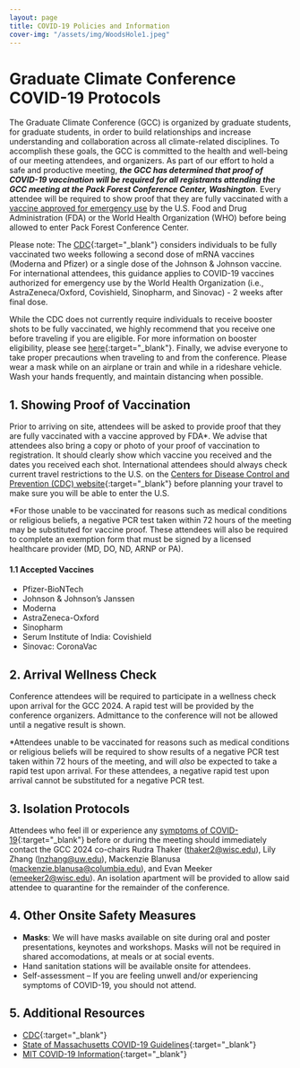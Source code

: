 ```yaml
---
layout: page
title: COVID-19 Policies and Information
cover-img: "/assets/img/WoodsHole1.jpeg"
---
```


# Graduate Climate Conference COVID-19 Protocols

The Graduate Climate Conference (GCC) is organized by graduate students, for graduate students, in order to build relationships and increase understanding and collaboration across all climate-related disciplines. To accomplish these goals, the GCC is committed to the health and well-being of our meeting attendees, and organizers. As part of our effort to hold a safe and productive meeting, ___the GCC has determined that proof of COVID-19 vaccination will be required for all registrants attending the GCC meeting at the Pack Forest Conference Center, Washington___. Every attendee will be required to show proof that they are fully vaccinated with a [vaccine approved for emergency use](#11-accepted-vaccines) by the U.S. Food and Drug Administration (FDA) or the World Health Organization (WHO) before being allowed to enter Pack Forest Conference Center.

Please note: The [CDC](https://www.cdc.gov/coronavirus/2019-ncov/vaccines/stay-up-to-date.html?CDC_AA_refVal=https%3A%2F%2Fwww.cdc.gov%2Fcoronavirus%2F2019-ncov%2Fvaccines%2Ffully-vaccinated.html){:target="_blank"} considers individuals to be fully vaccinated two weeks following a second dose of mRNA vaccines (Moderna and Pfizer) or a single dose of the Johnson & Johnson vaccine. For international attendees, this guidance applies to COVID-19 vaccines authorized for emergency use by the World Health Organization (i.e., AstraZeneca/Oxford, Covishield, Sinopharm, and Sinovac) - 2 weeks after final dose.

While the CDC does not currently require individuals to receive booster shots to be fully vaccinated, we highly recommend that you receive one before traveling if you are eligible. For more information on booster eligibility, please see [here](https://www.cdc.gov/coronavirus/2019-ncov/vaccines/booster-shot.html){:target="_blank"}. Finally, we advise everyone to take proper precautions when traveling to and from the conference. Please wear a mask while on an airplane or train and while in a rideshare vehicle. Wash your hands frequently, and maintain distancing when possible. 

## 1. Showing Proof of Vaccination 

Prior to arriving on site, attendees will be asked to provide proof that they are fully vaccinated with a vaccine approved by FDA*. We advise that attendees also bring a copy or photo of your proof of vaccination to registration. It should clearly show which vaccine you received and the dates you received each shot. International attendees should always check current travel restrictions to the U.S. on the [Centers for Disease Control and Prevention (CDC) website](https://www.cdc.gov/coronavirus/2019-ncov/travelers/noncitizens-US-air-travel.html){:target="_blank"} before planning your travel to make sure you will be able to enter the U.S.

*For those unable to be vaccinated for reasons such as medical conditions or religious beliefs, a negative PCR test taken within 72 hours of the meeting may be substituted for vaccine proof. These attendees will also be required to complete an exemption form that must be signed by a licensed healthcare provider (MD, DO, ND, ARNP or PA). 

#### 1.1 Accepted Vaccines

- Pfizer-BioNTech
- Johnson & Johnson’s Janssen
- Moderna
- AstraZeneca-Oxford
- Sinopharm
- Serum Institute of India: Covishield
- Sinovac: CoronaVac

## 2. Arrival Wellness Check

Conference attendees will be required to participate in a wellness check upon arrival for the GCC 2024. A rapid test will be provided by the conference organizers. Admittance to the conference will not be allowed until a negative result is shown.

*Attendees unable to be vaccinated for reasons such as medical conditions or religious beliefs will be required to show results of a negative PCR test taken within 72 hours of the meeting, and will _also_ be expected to take a rapid test upon arrival. For these attendees, a negative rapid test upon arrival cannot be substituted for a negative PCR test.

## 3. Isolation Protocols

Attendees who feel ill or experience any [symptoms of COVID-19](https://www.cdc.gov/coronavirus/2019-ncov/symptoms-testing/symptoms.html){:target="_blank"} before or during the meeting should immediately contact the GCC 2024 co-chairs Rudra Thaker ([thaker2@wisc.edu](mailto:thaker2@wisc.edu)), Lily Zhang ([lnzhang@uw.edu](mailto:lnzhang@uw.edu)), Mackenzie Blanusa ([mackenzie.blanusa@columbia.edu](mailto:mackenzie.blanusa@columbia.edu)), and Evan Meeker ([emeeker2@wisc.edu](mailto:emeeker2@wisc.edu)). An isolation apartment will be provided to allow said attendee to quarantine for the remainder of the conference.

## 4. Other Onsite Safety Measures

- __Masks__: We will have masks available on site during oral and poster presentations, keynotes and workshops. Masks will not be required in shared accomodations, at meals or at social events. 
- Hand sanitation stations will be available onsite for attendees.
- Self-assessment – If you are feeling unwell and/or experiencing symptoms of COVID-19, you should not attend.

## 5. Additional Resources
- [CDC](https://www.cdc.gov/coronavirus/2019-nCoV/index.html){:target="_blank"}
- [State of Massachusetts COVID-19 Guidelines](https://www.mass.gov/covid-19-updates-and-information){:target="_blank"}
- [MIT COVID-19 Information](https://now.mit.edu/){:target="_blank"}
